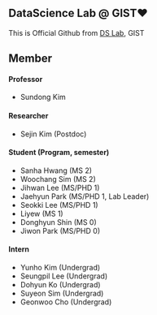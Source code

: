 ## DataScience Lab @ GIST❤️
This is Official Github from [DS Lab](https://sundong.kim/), GIST

## Member
#### Professor
- Sundong Kim

#### Researcher
- Sejin Kim (Postdoc)

#### Student (Program, semester)
- Sanha Hwang (MS 2)
- Woochang Sim (MS 2)
- Jihwan Lee (MS/PHD 1)
- Jaehyun Park (MS/PHD 1, Lab Leader)
- Seokki Lee (MS/PHD 1)
- Liyew (MS 1)
- Donghyun Shin (MS 0)
- Jiwon Park (MS/PHD 0)

#### Intern
- Yunho Kim (Undergrad)
- Seungpil Lee (Undergrad)
- Dohyun Ko (Undergrad)
- Suyeon Sim (Undergrad)
- Geonwoo Cho (Undergrad)
